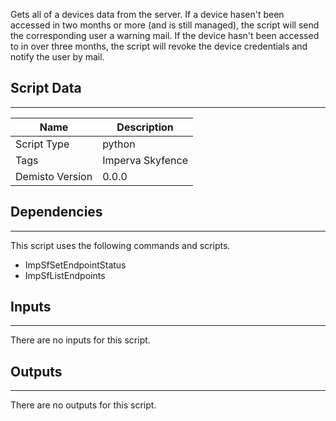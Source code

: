 Gets all of a devices data from the server. If a device hasen't been accessed in two months or more (and is still managed), the script will send the corresponding user a warning mail.
If the device hasn't been accessed to in over three months, the script will revoke the device credentials and notify the user by mail.  

## Script Data
---

| **Name** | **Description** |
| --- | --- |
| Script Type | python |
| Tags | Imperva Skyfence |
| Demisto Version | 0.0.0 |

## Dependencies
---
This script uses the following commands and scripts.
* ImpSfSetEndpointStatus
* ImpSfListEndpoints

## Inputs
---
There are no inputs for this script.

## Outputs
---
There are no outputs for this script.
